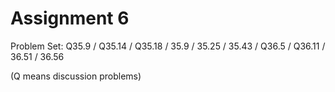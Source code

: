 # Assignment 6

Problem Set: Q35.9 / Q35.14 / Q35.18 / 35.9 / 35.25 / 35.43 / Q36.5 / Q36.11 / 36.51 / 36.56

(Q means discussion problems)